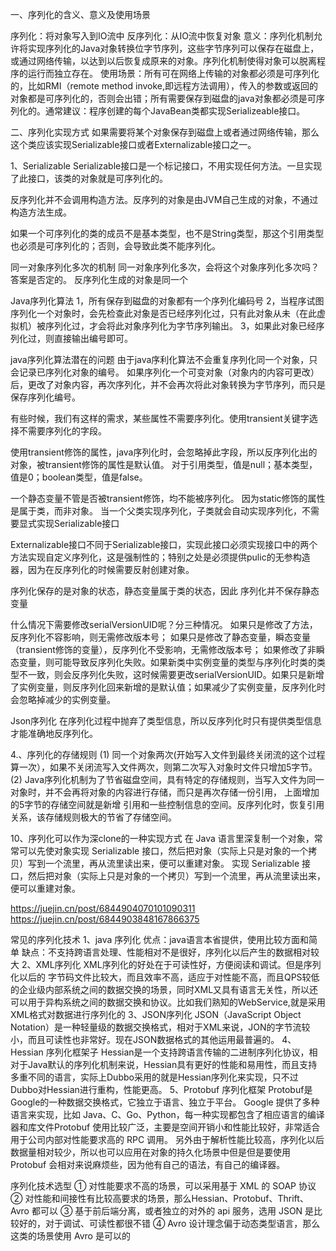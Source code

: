 一、序列化的含义、意义及使用场景 

序列化：将对象写入到IO流中
反序列化：从IO流中恢复对象
意义：序列化机制允许将实现序列化的Java对象转换位字节序列，这些字节序列可以保存在磁盘上，或通过网络传输，以达到以后恢复成原来的对象。序列化机制使得对象可以脱离程序的运行而独立存在。
使用场景：所有可在网络上传输的对象都必须是可序列化的，比如RMI（remote method invoke,即远程方法调用），传入的参数或返回的对象都是可序列化的，否则会出错；所有需要保存到磁盘的java对象都必须是可序列化的。通常建议：程序创建的每个JavaBean类都实现Serializeable接口。

二、序列化实现方式
如果需要将某个对象保存到磁盘上或者通过网络传输，那么这个类应该实现Serializable接口或者Externalizable接口之一。

1、Serializable
Serializable接口是一个标记接口，不用实现任何方法。一旦实现了此接口，该类的对象就是可序列化的。

反序列化并不会调用构造方法。反序列的对象是由JVM自己生成的对象，不通过构造方法生成。

如果一个可序列化的类的成员不是基本类型，也不是String类型，那这个引用类型也必须是可序列化的；否则，会导致此类不能序列化。

同一对象序列化多次的机制
同一对象序列化多次，会将这个对象序列化多次吗？答案是否定的。
反序列化生成的对象是同一个

Java序列化算法
1，所有保存到磁盘的对象都有一个序列化编码号
2，当程序试图序列化一个对象时，会先检查此对象是否已经序列化过，只有此对象从未（在此虚拟机）被序列化过，才会将此对象序列化为字节序列输出。
3，如果此对象已经序列化过，则直接输出编号即可。

java序列化算法潜在的问题
由于java序利化算法不会重复序列化同一个对象，只会记录已序列化对象的编号。
如果序列化一个可变对象（对象内的内容可更改）后，更改了对象内容，再次序列化，并不会再次将此对象转换为字节序列，而只是保存序列化编号。

有些时候，我们有这样的需求，某些属性不需要序列化。使用transient关键字选择不需要序列化的字段。

使用transient修饰的属性，java序列化时，会忽略掉此字段，所以反序列化出的对象，被transient修饰的属性是默认值。
对于引用类型，值是null；基本类型，值是0；boolean类型，值是false。

一个静态变量不管是否被transient修饰，均不能被序列化。 因为static修饰的属性是属于类，而非对象。
当一个父类实现序列化，子类就会自动实现序列化，不需要显式实现Serializable接口

Externalizable接口不同于Serializable接口，实现此接口必须实现接口中的两个方法实现自定义序列化，这是强制性的；特别之处是必须提供pulic的无参构造器，因为在反序列化的时候需要反射创建对象。

序列化保存的是对象的状态，静态变量属于类的状态，因此 序列化并不保存静态变量

什么情况下需要修改serialVersionUID呢？分三种情况。
如果只是修改了方法，反序列化不容影响，则无需修改版本号；
如果只是修改了静态变量，瞬态变量（transient修饰的变量），反序列化不受影响，无需修改版本号；
如果修改了非瞬态变量，则可能导致反序列化失败。如果新类中实例变量的类型与序列化时类的类型不一致，则会反序列化失败，这时候需要更改serialVersionUID。如果只是新增了实例变量，则反序列化回来新增的是默认值；如果减少了实例变量，反序列化时会忽略掉减少的实例变量。

Json序列化
在序列化过程中抛弃了类型信息，所以反序列化时只有提供类型信息才能准确地反序列化。

4.、序列化的存储规则
(1) 同一个对象两次(开始写入文件到最终关闭流的这个过程算一次），如果不关闭流写入文件两次，则第二次写入对象时文件只增加5字节。
(2) Java序列化机制为了节省磁盘空间，具有特定的存储规则，当写入文件为同一对象时，并不会再将对象的内容进行存储，而只是再次存储一份引用，
上面增加的5字节的存储空间就是新增 引用和一些控制信息的空间。反序列化时，恢复引用关系，该存储规则极大的节省了存储空间。

10、序列化可以作为深clone的一种实现方式
在 Java 语言里深复制一个对象，常常可以先使对象实现 Serializable 接口，然后把对象（实际上只是对象的一个拷贝）写到一个流里，再从流里读出来，便可以重建对象。
实现 Serializable 接口，然后把对象（实际上只是对象的一个拷贝）写到一个流里，再从流里读出来，便可以重建对象。

https://juejin.cn/post/6844904070101090311
https://juejin.cn/post/6844903848167866375

常见的序列化技术
1、java 序列化
优点：java语言本省提供，使用比较方面和简单
缺点：不支持跨语言处理、性能相对不是很好，序列化以后产生的数据相对较大
2、XML序列化
XML序列化的好处在于可读性好，方便阅读和调试。但是序列化以后的 字节码文件比较大，而且效率不高，适应于对性能不高，而且QPS较低的企业级内部系统之间的数据交换的场景，同时XML又具有语言无关性，所以还可以用于异构系统之间的数据交换和协议。比如我们熟知的WebService,就是采用XML格式对数据进行序列化的
3、JSON序列化
JSON（JavaScript Object Notation）是一种轻量级的数据交换格式，相对于XML来说，JON的字节流较小，而且可读性也非常好。现在JSON数据格式的其他运用最普遍的。
4、Hessian 序列化框架子
Hessian是一个支持跨语言传输的二进制序列化协议，相对于Java默认的序列化机制来说，Hessian具有更好的性能和易用性，而且支持多重不同的语言，实际上Dubbo采用的就是Hessian序列化来实现，只不过Dubbo对Hessian进行重构，性能更高。
5、Protobuf 序列化框架
Protobuf是Google的一种数据交换格式，它独立于语言、独立于平台。
Google 提供了多种语言来实现，比如 Java、C、Go、Python，每一种实现都包含了相应语言的编译器和库文件Protobuf 使用比较广泛，主要是空间开销小和性能比较好，非常适合用于公司内部对性能要求高的 RPC 调用。 另外由于解析性能比较高，序列化以后数据量相对较少，所以也可以应用在对象的持久化场景中但是但是要使用 Protobuf 会相对来说麻烦些，因为他有自己的语法，有自己的编译器。

序列化技术选型
① 对性能要求不高的场景，可以采用基于 XML 的 SOAP 协议
② 对性能和间接性有比较高要求的场景，那么Hessian、Protobuf、Thrift、Avro 都可以
③ 基于前后端分离，或者独立的对外的 api 服务，选用 JSON 是比较好的，对于调试、可读性都很不错
④ Avro 设计理念偏于动态类型语言，那么这类的场景使用 Avro 是可以的